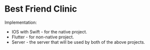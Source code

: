 # Best Friend Clinic

Implementation:
* IOS with Swift - for the native project.
* Flutter - for non-native project.
* Server - the server that will be used by both of the above projects. 
